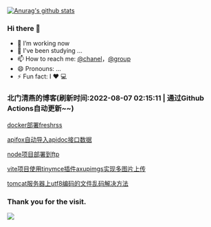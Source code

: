 [![Anurag's github stats](https://github-readme-stats.vercel.app/api?username=bmqy)](https://github.com/anuraghazra/github-readme-stats)
### Hi there 👋
- 🔭 I’m working now
- 🌱 I've been studying ...
- 📫 How to reach me: [@chanel](https://t.me/tcbmqy)，[@group](https://t.me/tgbmqy)
- 😄 Pronouns: ...
- ⚡ Fun fact:  I ❤️ 💻

<!--START_SECTION:bmqy-->

### 北门清燕的博客(刷新时间:2022-08-07 02:15:11 | 通过Github Actions自动更新~~)

[docker部署freshrss](http://hexo.bmqy.net/2648.html)

[apifox自动导入apidoc接口数据](http://hexo.bmqy.net/2645.html)

[node项目部署到ftp](http://hexo.bmqy.net/2640.html)

[vite项目使用tinymce插件axupimgs实现多图片上传](http://hexo.bmqy.net/2642.html)

[tomcat服务器上utf8编码的文件乱码解决方法](http://hexo.bmqy.net/2639.html)

<!--END_SECTION:bmqy-->

### Thank you for the visit.
![](http://profile-counter.glitch.me/bmqy/count.svg)
